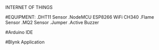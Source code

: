 INTERNET OF THINGS

#EQUIPMENT:
.DHT11 Sensor
.NodeMCU ESP8266 WiFi CH340
.Flame Sensor
.MQ2 Sensor
.Jumper
.Active Buzzer

#Arduino IDE

#Blynk Application
